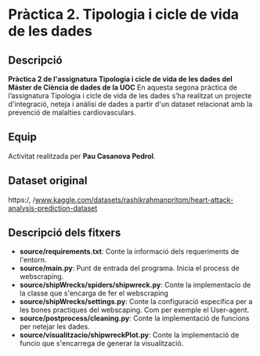 # Pràctica 2. Tipologia i cicle de vida de les dades

## Descripció
**Pràctica 2 de l'assignatura Tipologia i cicle de vida de les dades del Màster de Ciència de dades de la UOC**
En aquesta segona pràctica de l’assignatura Tipologia i cicle de vida de les dades s’ha realitzat un projecte d'integració, neteja i anàlisi de dades a partir d'un dataset relacionat amb la prevenció de malalties cardiovasculars.

## Equip
Activitat realitzada per **Pau Casanova Pedrol**.

## Dataset original
https:/, /www.kaggle.com/datasets/rashikrahmanpritom/heart-attack-analysis-prediction-dataset
 
## Descripció dels fitxers

* **source/requirements.txt**: Conte la informació dels requeriments de l'entorn.
* **source/main.py**: Punt de entrada del programa. Inicia el process de webscraping.
* **source/shipWrecks/spiders/shipwreck.py**: Conte la implementacio de la classe que s'encarga de fer el webscraping
* **source/shipWrecks/settings.py**: Conte la configuració especifica per a les bones practiques del webscaping. Com per exemple el User-agent.
* **source/postprocess/cleaning.py**: Conte la implementació de funcions per netejar les dades.
* **source/visualitzacio/shipwreckPlot.py**: Conte la implementació de funcio que s'encarrega de generar la visualització.

